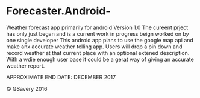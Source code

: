 # Forecaster.Android-
Weather forecast app primarily for android 
Version 1.0
The cureent prject has only just began and is a current work in progress beign worked on by one single developer
This android app plans to use the google map api and make anx accurate weather telling app. Users will drop a pin down and record weather
at that current place with an optional extened description. With a wdie enough user base it could be a gerat way of giving an accurate 
weather report.

APPROXIMATE END DATE: DECEMBER 2017

© GSavery 2016
